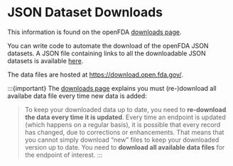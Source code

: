 # JSON Dataset Downloads

This information is found on the openFDA [downloads page](https://open.fda.gov/apis/downloads/).

You can write code to automate the download of the openFDA JSON datasets. A JSON file containing links to all the downloadable JSON datasets
is available [here](https://api.fda.gov/download.json).
 
The data files are hosted at <https://download.open.fda.gov/>.


:::{important}
The [downloads page](https://open.fda.gov/apis/downloads/) explains you must (re-)download all availabe data file every time
new data is added:

> To keep your downloaded data up to date, you need to **re-download the data every time it is updated**. Every time an endpoint is updated
(which happens on a regular basis), it is possible that every record has changed, due to corrections or enhancements. That means that you
cannot simply download “new” files to keep your downloaded version up to date. You need to **download all available data files** for the endpoint
of interest.
:::
